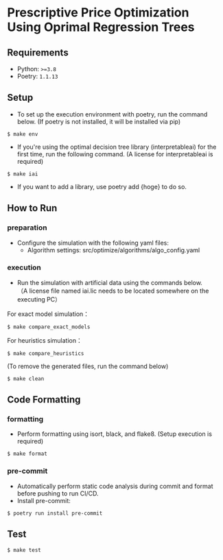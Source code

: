 # Prescriptive Price Optimization Using Oprimal Regression Trees

## Requirements

- Python: `>=3.8`
- Poetry: `1.1.13`

## Setup
- To set up the execution environment with poetry, run the command below.
(If poetry is not installed, it will be installed via pip)
```shell
$ make env
```
- If you're using the optimal decision tree library (interpretableai) for the first time, run the following command. (A license for interpretableai is required)  
```shell
$ make iai
```
- If you want to add a library, use poetry add {hoge} to do so.

## How to Run
### preparation
- Configure the simulation with the following yaml files:
  - Algorithm settings: src/optimize/algorithms/algo_config.yaml
### execution
- Run the simulation with artificial data using the commands below.  
（A license file named iai.lic needs to be located somewhere on the executing PC）

For exact model simulation：  
```shell
$ make compare_exact_models
```
For heuristics simulation：  
```shell
$ make compare_heuristics
```
(To remove the generated files, run the command below)
```shell
$ make clean
```
## Code Formatting
### formatting
- Perform formatting using isort, black, and flake8. (Setup execution is required)

```shell
$ make format
```
### pre-commit
- Automatically perform static code analysis during commit and format before pushing to run CI/CD.
- Install pre-commit:
```shell
$ poetry run install pre-commit
```
## Test

```shell
$ make test
```
